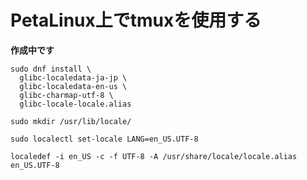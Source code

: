 # PetaLinux上でtmuxを使用する

**作成中です**

```shell
sudo dnf install \
  glibc-localedata-ja-jp \
  glibc-localedata-en-us \
  glibc-charmap-utf-8 \
  glibc-locale-locale.alias
```

```shell
sudo mkdir /usr/lib/locale/
```

```shell
sudo localectl set-locale LANG=en_US.UTF-8
```

```shell
localedef -i en_US -c -f UTF-8 -A /usr/share/locale/locale.alias en_US.UTF-8
```
